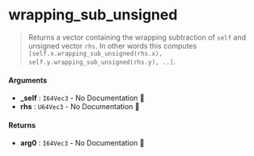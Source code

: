 # wrapping\_sub\_unsigned

>  Returns a vector containing the wrapping subtraction of `self` and unsigned vector `rhs`.
>  In other words this computes `[self.x.wrapping_sub_unsigned(rhs.x), self.y.wrapping_sub_unsigned(rhs.y), ..]`.

#### Arguments

- **\_self** : `I64Vec3` \- No Documentation 🚧
- **rhs** : `U64Vec3` \- No Documentation 🚧

#### Returns

- **arg0** : `I64Vec3` \- No Documentation 🚧